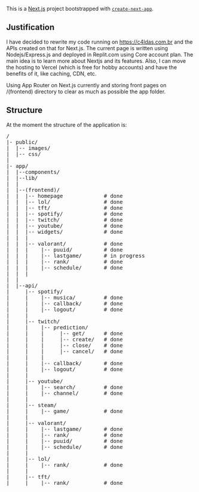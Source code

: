 This is a [Next.js](https://nextjs.org/) project bootstrapped with [`create-next-app`](https://github.com/vercel/next.js/tree/canary/packages/create-next-app).

<h2> Justification</h2>

I have decided to rewrite my code running on https://c4ldas.com.br and the APIs created on that for Next.js. The current page is written using Nodejs/Express.js and deployed in Replit.com using Core account plan.
The main idea is to learn more about Nextjs and its features. Also, I can move the hosting to Vercel (which is free for hobby accounts) and have the benefits of it, like caching, CDN, etc.

Using App Router on Next.js currently and storing front pages on /(frontend) directory to clear as much as possible the app folder.

<h2> Structure </h2>

At the moment the structure of the application is:

<pre>
/
|- public/
|  |-- images/
|  |-- css/
|
|- app/
|  |--components/
|  |--lib/
|  |
|  |--(frontend)/
|  |  |-- homepage             # done
|  |  |-- lol/                 # done
|  |  |-- tft/                 # done
|  |  |-- spotify/             # done
|  |  |-- twitch/              # done
|  |  |-- youtube/             # done
|  |  |-- widgets/             # done
|  |  |
|  |  |-- valorant/            # done
|  |  |    |-- puuid/          # done
|  |  |    |-- lastgame/       # in progress
|  |  |    |-- rank/           # done
|  |  |    |-- schedule/       # done
|  |  |
|  |
|  |--api/
|     |-- spotify/
|     |    |-- musica/         # done
|     |    |-- callback/       # done
|     |    |-- logout/         # done
|     |
|     |-- twitch/
|     |    |-- prediction/
|     |    |     |-- get/      # done
|     |    |     |-- create/   # done
|     |    |     |-- close/    # done
|     |    |     |-- cancel/   # done
|     |    |
|     |    |-- callback/       # done
|     |    |-- logout/         # done
|     |
|     |-- youtube/
|     |    |-- search/         # done
|     |    |-- channel/        # done
|     |             
|     |-- steam/
|     |    |-- game/           # done
|     |
|     |-- valorant/
|     |    |-- lastgame/       # done
|     |    |-- rank/           # done
|     |    |-- puuid/          # done
|     |    |-- schedule/       # done
|     |
|     |-- lol/        
|     |    |-- rank/           # done
|     |
|     |-- tft/        
|     |    |-- rank/           # done
</pre>
